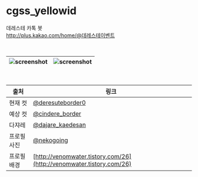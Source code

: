 # cgss_yellowid
데레스테 카톡 봇  
http://plus.kakao.com/home/@데레스테이벤트  

<br>

| ![screenshot](http://nupamore.github.io/img/cgss_yellowid1.jpg) | ![screenshot](http://nupamore.github.io/img/cgss_yellowid2.jpg) |
| -- | -- |

<br>

| 출처 | 링크 |
| --- | --- |
| 현재 컷 | [@deresuteborder0](https://twitter.com/deresuteborder0) |
| 예상 컷 | [@cindere_border](https://twitter.com/cindere_border) |
| 다쟈레 | [@dajare_kaedesan](https://twitter.com/dajare_kaedesan) |
| 프로필사진 | [@nekogoing](https://twitter.com/nekogoing) |
| 프로필배경 | [http://venomwater.tistory.com/26](http://venomwater.tistory.com/26) |
